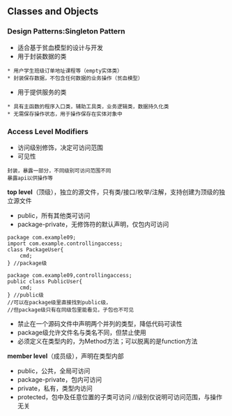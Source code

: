 ## Classes and Objects
### Design Patterns:Singleton Pattern
* 适合基于贫血模型的设计与开发
* 用于封装数据的类
```
* 用户学生班级订单地址课程等（empty实体类）
* 封装保存数据，不包含任何数据的业务操作（贫血模型）
```
* 用于提供服务的类
```
* 具有主函数的程序入口类，辅助工具类，业务逻辑类，数据持久化类
* 无需保存操作状态，用于操作保存在实体对象中
```
### Access Level Modifiers
* 访问级别修饰，决定可访问范围
* 可见性
```
封装，暴露一部分，不同级别可访问范围不同
暴露api以供操作等
```
**top level**（顶级），独立的源文件，只有类/接口/枚举/注解，支持创建为顶级的独立源文件
* public，所有其他类可访问
* package-private，无修饰符的默认声明，仅包内可访问
```
package com.example09;
import com.example.controllingaccess;
class PackageUser{
	cmd;
} //package级

package com.example09,controllingaccess;
public class PublicUser{
	cmd;
} //public级
//可以在package级里直接找到public级，
//但package级只有在同级包里能看见，子包也不可见
```
* 禁止在一个源码文件中声明两个并列的类型，降低代码可读性
* package级允许文件名与类名不同，但禁止使用
* 必须定义在类型内的，为Method方法；可以脱离的是function方法

**member level**（成员级），声明在类型内部
* public，公共，全局可访问
* package-private，包内可访问
* private，私有，类型内访问
* protected，包中及任意位置的子类可访问
//级别仅说明可访问范围，与操作无关
